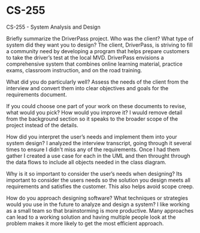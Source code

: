 # CS-255
CS-255 - System Analysis and Design

Briefly summarize the DriverPass project. Who was the client? What type of system did they want you to design?
The client, DriverPass, is striving to fill a community need by developing a program that helps prepare customers to take the driver’s test at the local MVD. DriverPass envisions a comprehensive system that combines online learning material, practice exams, classroom instruction, and on the road training.  

What did you do particularly well?
Assess the needs of the client from the interview and convert them into clear objectives and goals for the requirements document. 

If you could choose one part of your work on these documents to revise, what would you pick? How would you improve it?  I wuuld remove detail from the background section so it speaks to the broader scope of the project instead of the details. 

How did you interpret the user’s needs and implement them into your system design?
I analyzed the interview transcript, going through it several times to ensure I didn't miss any of the requirements.  Once I had them gather I created a use case for each in the UML and then throught through the data flows to include all objects needed in the class diagram. 

Why is it so important to consider the user’s needs when designing?
Its important to consider the users needs so the solution you design meets all requirements and satisfies the customer. This also helps avoid scope creep.  

How do you approach designing software? What techniques or strategies would you use in the future to analyze and design a system?
I like working as a small team so that brainstorming is more productive.  Many approaches can lead to a working solution and having multiple people look at the problem makes it more likely to get the most efficient approach.  

